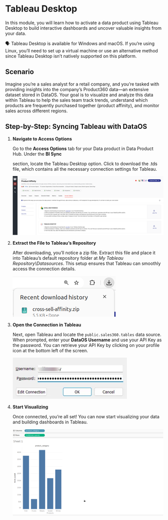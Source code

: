 # Tableau Desktop

In this module, you will learn how to activate a data product using Tableau Desktop to build interactive dashboards and uncover valuable insights from your data. 

<aside class="callout">
🗣 Tableau Desktop is available for Windows and macOS. If you’re using Linux, you’ll need to set up a virtual machine or use an alternative method since Tableau Desktop isn’t natively supported on this platform.
</aside>

## Scenario

Imagine you’re a sales analyst for a retail company, and you’re tasked with providing insights into the company’s Product360 data—an extensive dataset stored in DataOS. Your goal is to visualize and analyze this data within Tableau to help the sales team track trends, understand which products are frequently purchased together (product affinity), and monitor sales across different regions.

## Step-by-Step: Syncing Tableau with DataOS

1. **Navigate to Access Options**
    
    Go to the **Access Options** tab for your Data product in Data Product Hub. Under the **BI Sync**
    
    section, locate the Tableau Desktop option. Click to download the .tds file, which contains all the necessary connection settings for Tableau.
    
    ![tab-desk_conn.png](/learn/dp_consumer_learn_track/integrate_bi_tools/tab_desktop/tab-desk_conn.png)
    
2. **Extract the File to Tableau’s Repository**
    
    After downloading, you’ll notice a zip file. Extract this file and place it into Tableau’s default repository folder at *My Tableau Repository\Datasources*. This setup ensures that Tableau can smoothly access the connection details.
    

    ![tableau_desk_file.png](/learn/dp_consumer_learn_track/integrate_bi_tools/tab_desktop/tableau_desk_file.png)

3. **Open the Connection in Tableau**
    
    Next, open Tableau and locate the `public.sales360.tables` data source. When prompted, enter your **DataOS Username** and use your API Key as the password. You can retrieve your API Key by clicking on your profile icon at the bottom left of the screen.
    
    ![tab_desk_apikey.png](/learn/dp_consumer_learn_track/integrate_bi_tools/tab_desktop/tab_desk_apikey.png)
    
4. **Start Visualizing**
    
    Once connected, you’re all set! You can now start visualizing your data and building dashboards in Tableau. 
    
    ![tableau_dashboard.png](/learn/dp_consumer_learn_track/integrate_bi_tools/tab_desktop/tableau_dashboard.png)